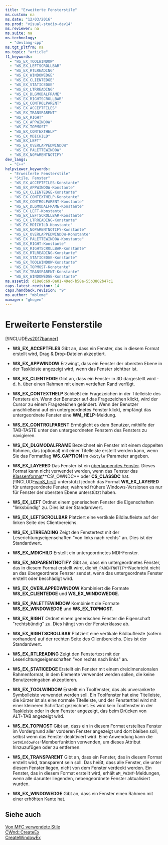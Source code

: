 ```yaml
---
title: "Erweiterte Fensterstile"
ms.custom: na
ms.date: "12/03/2016"
ms.prod: "visual-studio-dev14"
ms.reviewer: na
ms.suite: na
ms.technology: 
  - "devlang-cpp"
ms.tgt_pltfrm: na
ms.topic: "article"
f1_keywords: 
  - "WS_EX_TOOLWINDOW"
  - "WS_EX_LEFTSCROLLBAR"
  - "WS_EX_RTLREADING"
  - "WS_EX_WINDOWEDGE"
  - "WS_EX_CLIENTEDGE"
  - "WS_EX_STATICEDGE"
  - "WS_EX_LTRREADING"
  - "WS_EX_DLGMODALFRAME"
  - "WS_EX_RIGHTSCROLLBAR"
  - "WS_EX_CONTROLPARENT"
  - "WS_EX_ACCEPTFILES"
  - "WS_EX_TRANSPARENT"
  - "WS_EX_RIGHT"
  - "WS_EX_APPWINDOW"
  - "WS_EX_TOPMOST"
  - "WS_EX_CONTEXTHELP"
  - "WS_EX_MDICHILD"
  - "WS_EX_LEFT"
  - "WS_EX_OVERLAPPEDWINDOW"
  - "WS_EX_PALETTEWINDOW"
  - "WS_EX_NOPARENTNOTIFY"
dev_langs: 
  - "C++"
helpviewer_keywords: 
  - "Erweiterte Fensterstile"
  - "Stile, Fenster"
  - "WS_EX_ACCEPTFILES-Konstante"
  - "WS_EX_APPWINDOW-Konstante"
  - "WS_EX_CLIENTEDGE-Konstante"
  - "WS_EX_CONTEXTHELP-Konstante"
  - "WS_EX_CONTROLPARENT-Konstante"
  - "WS_EX_DLGMODALFRAME-Konstante"
  - "WS_EX_LEFT-Konstante"
  - "WS_EX_LEFTSCROLLBAR-Konstante"
  - "WS_EX_LTRREADING-Konstante"
  - "WS_EX_MDICHILD-Konstante"
  - "WS_EX_NOPARENTNOTIFY-Konstante"
  - "WS_EX_OVERLAPPEDWINDOW-Konstante"
  - "WS_EX_PALETTEWINDOW-Konstante"
  - "WS_EX_RIGHT-Konstante"
  - "WS_EX_RIGHTSCROLLBAR-Konstante"
  - "WS_EX_RTLREADING-Konstante"
  - "WS_EX_STATICEDGE-Konstante"
  - "WS_EX_TOOLWINDOW-Konstante"
  - "WS_EX_TOPMOST-Konstante"
  - "WS_EX_TRANSPARENT-Konstante"
  - "WS_EX_WINDOWEDGE-Konstante"
ms.assetid: d18e6c69-0a01-49ed-b58a-55b3802b47c1
caps.latest.revision: 14
caps.handback.revision: "9"
ms.author: "mblome"
manager: "ghogen"
---
```

# Erweiterte Fensterstile
[!INCLUDE[vs2017banner](../../assembler/inline/includes/vs2017banner.md)]

-   **WS\_EX\_ACCEPTFILES** Gibt an, dass ein Fenster, das in diesem Format erstellt wird, Drag & Drop\-Dateien akzeptiert.  
  
-   **WS\_EX\_APPWINDOW** Erzwingt, dass ein Fenster der obersten Ebene in der Taskleiste angezeigt wird, wenn das Fenster sichtbar ist.  
  
-   **WS\_EX\_CLIENTEDGE** Gibt an, dass ein Fenster in 3D dargestellt wird \- d. h. über einen Rahmen mit einem vertieften Rand verfügt.  
  
-   **WS\_EX\_CONTEXTHELP** Schließt ein Fragezeichen in der Titelleiste des Fensters ein.  Wenn der Benutzer auf das Fragezeichen klickt, wird der Cursor zu einem Fragezeichen geändert.  Wenn der Benutzer anschließend auf ein untergeordnetes Fenster klickt, empfängt das untergeordnete Fenster eine **WM\_HELP**\-Meldung.  
  
-   **WS\_EX\_CONTROLPARENT** Ermöglicht es dem Benutzer, mithilfe der TAB\-TASTE unter den untergeordneten Fenstern des Fensters zu navigieren.  
  
-   **WS\_EX\_DLGMODALFRAME** Bezeichnet ein Fenster mit einem doppelten Rahmen, das \(optional\) mit einer Titelleiste erstellt werden kann, wenn Sie das Formatflag **WS\_CAPTION** im `dwStyle`\-Parameter angeben.  
  
-   **WS\_EX\_LAYERED** Das Fenster ist ein [überlappendes Fenster](http://msdn.microsoft.com/library/ms632599\(v=vs.85\).aspx#layered").  Dieses Format kann nicht verwendet werden, wenn das Fenster das [Klassenformat](http://msdn.microsoft.com/library/ms633574\(v=vs.85\).aspx#class_styles")**CS\_OWNDC** oder **CS\_CLASSDC** hat.  [!INCLUDE[win8_first](../../mfc/reference/includes/win8_first_md.md)] unterstützt jedoch das Format **WS\_EX\_LAYERED** für untergeordnete Fenster, während frühere Windows\-Versionen es nur für Fenster der obersten Ebene unterstützt haben.  
  
-   **WS\_EX\_LEFT** Ordnet einem generischem Fenster die Eigenschaften "linksbündig" zu.  Dies ist der Standardwert.  
  
-   **WS\_EX\_LEFTSCROLLBAR** Platziert eine vertikale Bildlaufleiste auf der linken Seite des Clientbereichs.  
  
-   **WS\_EX\_LTRREADING** Zeigt den Fenstertext mit der Leserichtungseigenschaften "von links nach rechts" an.  Dies ist der Standardwert.  
  
-   **WS\_EX\_MDICHILD** Erstellt ein untergeordnetes MDI\-Fenster.  
  
-   **WS\_EX\_NOPARENTNOTIFY** Gibt an, dass ein untergeordnetes Fenster, das in diesem Format erstellt wird, die `WM_PARENTNOTIFY`\-Nachricht nicht an das übergeordnete Fenster sendet, wenn das untergeordnete Fenster erstellt oder beschädigt wird.  
  
-   **WS\_EX\_OVERLAPPEDWINDOW** Kombiniert die Formate **WS\_EX\_CLIENTEDGE** und **WS\_EX\_WINDOWEDGE**.  
  
-   **WS\_EX\_PALETTEWINDOW** Kombiniert die Formate **WS\_EX\_WINDOWEDGE** und **WS\_EX\_TOPMOST**.  
  
-   **WS\_EX\_RIGHT** Ordnet einem generischen Fenster die Eigenschaft "rechtsbündig" zu.  Dies hängt von der Fensterklasse ab.  
  
-   **WS\_EX\_RIGHTSCROLLBAR** Platziert eine vertikale Bildlaufleiste \(sofern vorhanden\) auf der rechten Seite des Clientbereichs.  Dies ist der Standardwert.  
  
-   **WS\_EX\_RTLREADING** Zeigt den Fenstertext mit der Leserichtungseigenschaften "von rechts nach links" an.  
  
-   **WS\_EX\_STATICEDGE** Erstellt ein Fenster mit einem dreidimensionalen Rahmenformat, in dem Elemente verwendet werden sollen, die keine Benutzereingaben akzeptieren.  
  
-   **WS\_EX\_TOOLWINDOW** Erstellt ein Toolfenster, das als unverankerte Symbolleiste verwendet werden soll.  Ein Toolfenster hat eine Titelleiste, die kürzer ist als eine normale Titelleiste, und der Fenstertitel wird mit einer kleineren Schriftart gezeichnet.  Es wird kein Toolfenster in der Taskleiste oder in dem Fenster angezeigt, das beim Drücken von ALT\+TAB angezeigt wird.  
  
-   **WS\_EX\_TOPMOST** Gibt an, dass ein in diesem Format erstelltes Fenster im Vordergrund aller vorderen Fenster angezeigt und dort bleiben soll, selbst wenn das Fenster deaktiviert wird.  Eine Anwendung kann die `SetWindowPos`\-Memberfunktion verwenden, um dieses Attribut hinzuzufügen oder zu entfernen.  
  
-   **WS\_EX\_TRANSPARENT** Gibt an, dass ein Fenster, das in diesem Format erstellt wird, transparent sein soll.  Das heißt, dass alle Fenster, die unter diesem Fenster liegen, nicht von dem Fenster verdeckt werden.  Ein Fenster, das in diesem Format erstellt wird, erhält `WM_PAINT`\-Meldungen, wenn alle darunter liegenden, nebengeordnete Fenster aktualisiert wurden.  
  
-   **WS\_EX\_WINDOWEDGE** Gibt an, dass ein Fenster einen Rahmen mit einer erhöhten Kante hat.  
  
## Siehe auch  
 [Von MFC verwendete Stile](../../mfc/reference/styles-used-by-mfc.md)   
 [CWnd::CreateEx](../Topic/CWnd::CreateEx.md)   
 [CreateWindowEx](http://msdn.microsoft.com/library/windows/desktop/ms632680)
